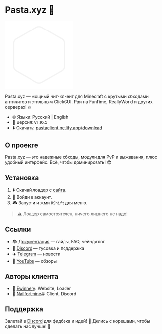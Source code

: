 # Pasta.xyz 🍝

![Pasta.xyz Logo](https://raw.githubusercontent.com/W3bs1teH0st3d/pasta.xyz/refs/heads/main/logo.png)

Pasta.xyz — мощный чит-клиент для Minecraft с крутыми обходами античитов и стильным ClickGUI. Рви на FunTime, ReallyWorld и других серверах! :fire:

- :globe_with_meridians: Языки: Русский | English
- :calendar: Версия: v1.16.5
- :arrow_down: Скачать: [pastaclient.netlify.app/download](https://pastaclient.netlify.app/download)

## О проекте

Pasta.xyz — это надежные обходы, модули для PvP и выживания, плюс удобный интерфейс. Всё, чтобы доминировать! :sunglasses:

## Установка

1. :arrow_down: Скачай лоадер с [сайта](https://pastaclient.netlify.app/download).
2. :key: Войди в аккаунт.
3. :video_game: Запусти и жми `RShift` для меню.

> :warning: Лоадер самостоятелен, ничего лишнего не надо!

## Ссылки

- :books: [Документация](https://pastaclient.netlify.app/documents) — гайды, FAQ, чейнджлог
- :speech_balloon: [Discord](https://discord.gg/9dMNYANZ) — тусовка и поддержка
- :airplane: [Telegram](https://t.me/ewinnery) — новости
- :movie_camera: [YouTube](https://www.youtube.com/@ZeroTiss) — обзоры

## Авторы клиента
- 👤 [Ewinnery](https://t.me/ewinnery): Website, Loader
- 👤 [Nailfortmine4](https://discord.com/users/872770297051361351): Client, Discord

## Поддержка

Залетай в [Discord](https://discord.gg/9dMNYANZ) для фидбэка и идей! :rocket: Делись с корешами, чтобы сделать нас лучше! :muscle:
